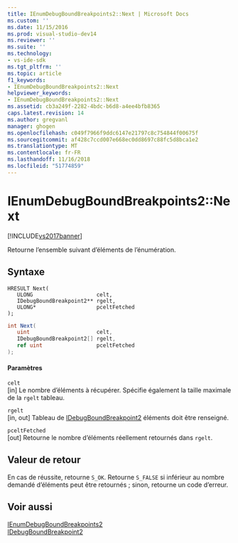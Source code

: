 ```yaml
---
title: IEnumDebugBoundBreakpoints2::Next | Microsoft Docs
ms.custom: ''
ms.date: 11/15/2016
ms.prod: visual-studio-dev14
ms.reviewer: ''
ms.suite: ''
ms.technology:
- vs-ide-sdk
ms.tgt_pltfrm: ''
ms.topic: article
f1_keywords:
- IEnumDebugBoundBreakpoints2::Next
helpviewer_keywords:
- IEnumDebugBoundBreakpoints2::Next
ms.assetid: cb3a249f-2282-4bdc-b6d8-a4ee4bfb8365
caps.latest.revision: 14
ms.author: gregvanl
manager: ghogen
ms.openlocfilehash: c049f7966f9ddc6147e21797c8c754844f00675f
ms.sourcegitcommit: af428c7ccd007e668ec0dd8697c88fc5d8bca1e2
ms.translationtype: MT
ms.contentlocale: fr-FR
ms.lasthandoff: 11/16/2018
ms.locfileid: "51774859"
---
```

# <a name="ienumdebugboundbreakpoints2next"></a>IEnumDebugBoundBreakpoints2::Next
[!INCLUDE[vs2017banner](../../../includes/vs2017banner.md)]

Retourne l’ensemble suivant d’éléments de l’énumération.  
  
## <a name="syntax"></a>Syntaxe  
  
```cpp#  
HRESULT Next(  
   ULONG                    celt,  
   IDebugBoundBreakpoint2** rgelt,  
   ULONG*                   pceltFetched  
);  
```  
  
```csharp  
int Next(  
   uint                     celt,  
   IDebugBoundBreakpoint2[] rgelt,  
   ref uint                 pceltFetched  
);  
```  
  
#### <a name="parameters"></a>Paramètres  
 `celt`  
 [in] Le nombre d’éléments à récupérer. Spécifie également la taille maximale de la `rgelt` tableau.  
  
 `rgelt`  
 [in, out] Tableau de [IDebugBoundBreakpoint2](../../../extensibility/debugger/reference/idebugboundbreakpoint2.md) éléments doit être renseigné.  
  
 `pceltFetched`  
 [out] Retourne le nombre d’éléments réellement retournés dans `rgelt`.  
  
## <a name="return-value"></a>Valeur de retour  
 En cas de réussite, retourne `S_OK`. Retourne `S_FALSE` si inférieur au nombre demandé d’éléments peut être retournés ; sinon, retourne un code d’erreur.  
  
## <a name="see-also"></a>Voir aussi  
 [IEnumDebugBoundBreakpoints2](../../../extensibility/debugger/reference/ienumdebugboundbreakpoints2.md)   
 [IDebugBoundBreakpoint2](../../../extensibility/debugger/reference/idebugboundbreakpoint2.md)

